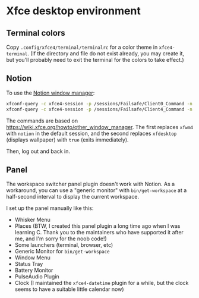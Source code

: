 # Xfce desktop environment

## Terminal colors

Copy `.config/xfce4/terminal/terminalrc` for a color theme in `xfce4-terminal`.
(If the directory and file do not exist already, you may create it, but you'll
probably need to exit the terminal for the colors to take effect.)

## Notion

To use the [Notion window manager](./.notion/README.md):

```sh
xfconf-query -c xfce4-session -p /sessions/Failsafe/Client0_Command -n -a -t string -s notion
xfconf-query -c xfce4-session -p /sessions/Failsafe/Client4_Command -n -a -t string -s true
```

The commands are based on <https://wiki.xfce.org/howto/other_window_manager>.
The first replaces `xfwm4` with `notion` in the default session, and the second
replaces `xfdesktop` (displays wallpaper) with `true` (exits immediately).

Then, log out and back in.

## Panel

The workspace switcher panel plugin doesn't work with Notion. As a workaround,
you can use a "generic monitor" with `bin/get-workspace` at a half-second
interval to display the current workspace.

I set up the panel manually like this:
- Whisker Menu
- Places (BTW, I created this panel plugin a long time ago when I was learning
  C. Thank you to the maintainers who have supported it after me, and I'm sorry
  for the noob code!)
- Some launchers (terminal, browser, etc)
- Generic Monitor for `bin/get-workspace`
- Window Menu
- Status Tray
- Battery Monitor
- PulseAudio Plugin
- Clock (I maintained the `xfce4-datetime` plugin for a while, but the clock
  seems to have a suitable little calendar now)
